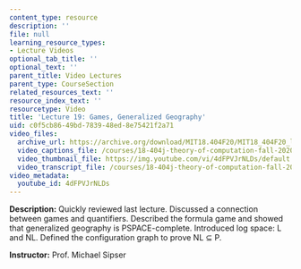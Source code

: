 ```yaml
---
content_type: resource
description: ''
file: null
learning_resource_types:
- Lecture Videos
optional_tab_title: ''
optional_text: ''
parent_title: Video Lectures
parent_type: CourseSection
related_resources_text: ''
resource_index_text: ''
resourcetype: Video
title: 'Lecture 19: Games, Generalized Geography'
uid: c0f5cb86-49bd-7839-48ed-8e75421f2a71
video_files:
  archive_url: https://archive.org/download/MIT18.404F20/MIT18_404F20_lec19_300k.mp4
  video_captions_file: /courses/18-404j-theory-of-computation-fall-2020/046793fe1d7159d6b6bdf79c74bd7119_4dFPVJrNLDs.vtt
  video_thumbnail_file: https://img.youtube.com/vi/4dFPVJrNLDs/default.jpg
  video_transcript_file: /courses/18-404j-theory-of-computation-fall-2020/f6fda10316b3a876b0329e53a7f84f35_4dFPVJrNLDs.pdf
video_metadata:
  youtube_id: 4dFPVJrNLDs
---
```


**Description:** Quickly reviewed last lecture. Discussed a connection between games and quantifiers. Described the formula game and showed that generalized geography is PSPACE-complete. Introduced log space: L and NL. Defined the configuration graph to prove NL ⊆ P.

**Instructor:** Prof. Michael Sipser